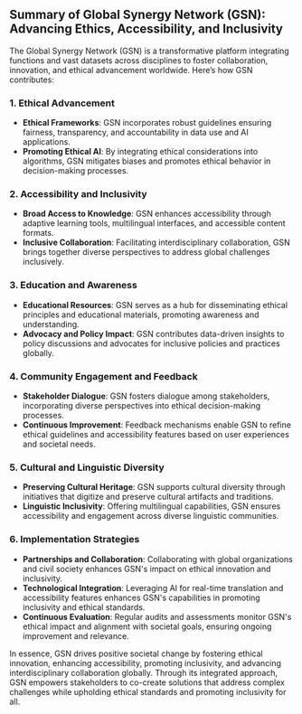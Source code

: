 ## Summary of Global Synergy Network (GSN): Advancing Ethics, Accessibility, and Inclusivity

The Global Synergy Network (GSN) is a transformative platform integrating functions and vast datasets across disciplines to foster collaboration, innovation, and ethical advancement worldwide. Here’s how GSN contributes:

### 1. Ethical Advancement

- **Ethical Frameworks**: GSN incorporates robust guidelines ensuring fairness, transparency, and accountability in data use and AI applications.
- **Promoting Ethical AI**: By integrating ethical considerations into algorithms, GSN mitigates biases and promotes ethical behavior in decision-making processes.

### 2. Accessibility and Inclusivity

- **Broad Access to Knowledge**: GSN enhances accessibility through adaptive learning tools, multilingual interfaces, and accessible content formats.
- **Inclusive Collaboration**: Facilitating interdisciplinary collaboration, GSN brings together diverse perspectives to address global challenges inclusively.

### 3. Education and Awareness

- **Educational Resources**: GSN serves as a hub for disseminating ethical principles and educational materials, promoting awareness and understanding.
- **Advocacy and Policy Impact**: GSN contributes data-driven insights to policy discussions and advocates for inclusive policies and practices globally.

### 4. Community Engagement and Feedback

- **Stakeholder Dialogue**: GSN fosters dialogue among stakeholders, incorporating diverse perspectives into ethical decision-making processes.
- **Continuous Improvement**: Feedback mechanisms enable GSN to refine ethical guidelines and accessibility features based on user experiences and societal needs.

### 5. Cultural and Linguistic Diversity

- **Preserving Cultural Heritage**: GSN supports cultural diversity through initiatives that digitize and preserve cultural artifacts and traditions.
- **Linguistic Inclusivity**: Offering multilingual capabilities, GSN ensures accessibility and engagement across diverse linguistic communities.

### 6. Implementation Strategies

- **Partnerships and Collaboration**: Collaborating with global organizations and civil society enhances GSN's impact on ethical innovation and inclusivity.
- **Technological Integration**: Leveraging AI for real-time translation and accessibility features enhances GSN's capabilities in promoting inclusivity and ethical standards.
- **Continuous Evaluation**: Regular audits and assessments monitor GSN's ethical impact and alignment with societal goals, ensuring ongoing improvement and relevance.

In essence, GSN drives positive societal change by fostering ethical innovation, enhancing accessibility, promoting inclusivity, and advancing interdisciplinary collaboration globally. Through its integrated approach, GSN empowers stakeholders to co-create solutions that address complex challenges while upholding ethical standards and promoting inclusivity for all.

